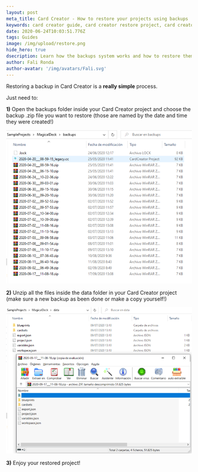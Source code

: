```yaml
---
layout: post
meta_title: Card Creator - How to restore your projects using backups
keywords: card creator guide, card creator restore project, card creator tutorial, card creator backup
date: 2020-06-24T10:03:51.776Z
tags: Guides
image: /img/upload/restore.png
hide_hero: true
dsecription: Learn how the backups system works and how to restore them
author: Fali Ronda
author-avatar: '/img/avatars/Fali.svg'
---
```


Restoring a backup in Card Creator is a **really simple** process.

Just need to:

**1)** Open the backups folder inside your Card Creator project and choose the backup .zip file you want to restore (those are named by the date and time they were created!)

![](/img/upload/restore_1.png)

**2)** Unzip all the files inside the data folder in your Card Creator project (make sure a new backup as been done or make a copy yourself!)

![](/img/upload/restore_2.png)

**3)** Enjoy your restored project!
